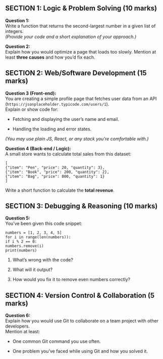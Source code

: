 ## **SECTION 1: Logic & Problem Solving (10 marks)**

**Question 1:**  
 Write a function that returns the second-largest number in a given list of integers.  
 *(Provide your code and a short explanation of your approach.)*

**Question 2:**  
 Explain how you would optimize a page that loads too slowly. Mention at least **three causes** and how you’d fix each.

## **SECTION 2: Web/Software Development (15 marks)**

**Question 3 (Front-end):**  
 You are creating a simple profile page that fetches user data from an API (`https://jsonplaceholder.typicode.com/users/1`).  
 Explain or show code for:

* Fetching and displaying the user’s name and email.

* Handling the loading and error states.

*(You may use plain JS, React, or any stack you’re comfortable with.)*

**Question 4 (Back-end / Logic):**  
 A small store wants to calculate total sales from this dataset:

`[`  
  `{"item": "Pen", "price": 20, "quantity": 3},`  
  `{"item": "Book", "price": 200, "quantity": 2},`  
  `{"item": "Bag", "price": 800, "quantity": 1}`  
`]`

Write a short function to calculate the **total revenue**.

## **SECTION 3: Debugging & Reasoning (10 marks)**

**Question 5:**  
 You’ve been given this code snippet:

`numbers = [1, 2, 3, 4, 5]`  
`for i in range(len(numbers)):`  
    `if i % 2 == 0:`  
        `numbers.remove(i)`  
`print(numbers)`

1. What’s wrong with the code?

2. What will it output?

3. How would you fix it to remove even numbers correctly?

## **SECTION 4: Version Control & Collaboration (5 marks)**

**Question 6:**  
 Explain how you would use Git to collaborate on a team project with other developers.  
 Mention at least:

* One common Git command you use often.

* One problem you’ve faced while using Git and how you solved it.

